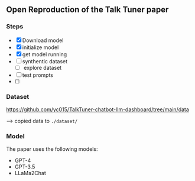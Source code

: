 ## Open Reproduction of the Talk Tuner paper

### Steps

- [x] Download model
- [x] initialize model
- [x] get model running
- [ ] synthentic dataset
  - [ ] explore dataset
- [ ] test prompts
- [ ]

### Dataset

https://github.com/yc015/TalkTuner-chatbot-llm-dashboard/tree/main/data

--> copied data to `./dataset/`

### Model

The paper uses the following models:

- GPT-4
- GPT-3.5
- LLaMa2Chat
